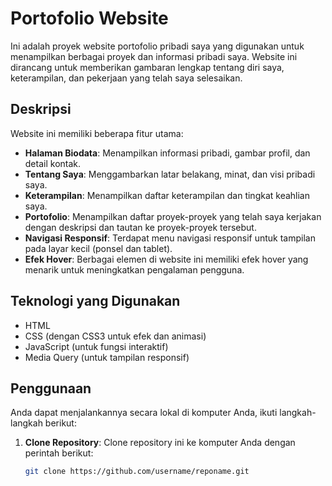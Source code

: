# Portofolio Website

Ini adalah proyek website portofolio pribadi saya yang digunakan untuk menampilkan berbagai proyek dan informasi pribadi saya. Website ini dirancang untuk memberikan gambaran lengkap tentang diri saya, keterampilan, dan pekerjaan yang telah saya selesaikan.

## Deskripsi

Website ini memiliki beberapa fitur utama:

- **Halaman Biodata**: Menampilkan informasi pribadi, gambar profil, dan detail kontak.
- **Tentang Saya**: Menggambarkan latar belakang, minat, dan visi pribadi saya.
- **Keterampilan**: Menampilkan daftar keterampilan dan tingkat keahlian saya.
- **Portofolio**: Menampilkan daftar proyek-proyek yang telah saya kerjakan dengan deskripsi dan tautan ke proyek-proyek tersebut.
- **Navigasi Responsif**: Terdapat menu navigasi responsif untuk tampilan pada layar kecil (ponsel dan tablet).
- **Efek Hover**: Berbagai elemen di website ini memiliki efek hover yang menarik untuk meningkatkan pengalaman pengguna.

## Teknologi yang Digunakan

- HTML
- CSS (dengan CSS3 untuk efek dan animasi)
- JavaScript (untuk fungsi interaktif)
- Media Query (untuk tampilan responsif)

## Penggunaan

Anda dapat menjalankannya secara lokal di komputer Anda, ikuti langkah-langkah berikut:

1. **Clone Repository**: Clone repository ini ke komputer Anda dengan perintah berikut:

   ```bash
   git clone https://github.com/username/reponame.git
